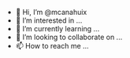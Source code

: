 - 👋 Hi, I’m @mcanahuix
- 👀 I’m interested in ...
- 🌱 I’m currently learning ...
- 💞️ I’m looking to collaborate on ...
- 📫 How to reach me ...

<!---
mcanahuix/mcanahuix is a ✨ special ✨ repository because its `README.md` (this file) appears on your GitHub profile.
You can click the Preview link to take a look at your changes.
--->
